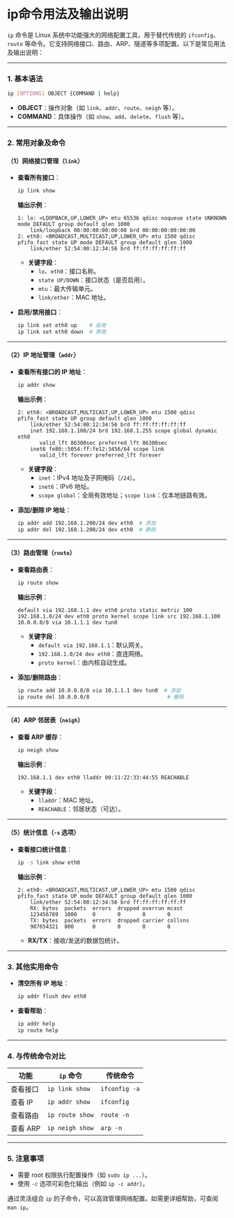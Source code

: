 # ip命令用法及输出说明

`ip` 命令是 Linux 系统中功能强大的网络配置工具，用于替代传统的 `ifconfig`、`route` 等命令。它支持网络接口、路由、ARP、隧道等多项配置。以下是常见用法及输出说明：

---

### **1. 基本语法**
```bash
ip [OPTIONS] OBJECT {COMMAND | help}
```
- **OBJECT**：操作对象（如 `link`、`addr`、`route`、`neigh` 等）。
- **COMMAND**：具体操作（如 `show`、`add`、`delete`、`flush` 等）。

---

### **2. 常用对象及命令**

#### **（1）网络接口管理（`link`）**
- **查看所有接口**：
  ```bash
  ip link show
  ```
  **输出示例**：
  ```
  1: lo: <LOOPBACK,UP,LOWER_UP> mtu 65536 qdisc noqueue state UNKNOWN mode DEFAULT group default qlen 1000
      link/loopback 00:00:00:00:00:00 brd 00:00:00:00:00:00
  2: eth0: <BROADCAST,MULTICAST,UP,LOWER_UP> mtu 1500 qdisc pfifo_fast state UP mode DEFAULT group default qlen 1000
      link/ether 52:54:00:12:34:56 brd ff:ff:ff:ff:ff:ff
  ```
  - **关键字段**：
    - `lo`、`eth0`：接口名称。
    - `state UP/DOWN`：接口状态（是否启用）。
    - `mtu`：最大传输单元。
    - `link/ether`：MAC 地址。

- **启用/禁用接口**：
  ```bash
  ip link set eth0 up    # 启用
  ip link set eth0 down  # 禁用
  ```

---

#### **（2）IP 地址管理（`addr`）**
- **查看所有接口的 IP 地址**：
  ```bash
  ip addr show
  ```
  **输出示例**：
  ```
  2: eth0: <BROADCAST,MULTICAST,UP,LOWER_UP> mtu 1500 qdisc pfifo_fast state UP group default qlen 1000
      link/ether 52:54:00:12:34:56 brd ff:ff:ff:ff:ff:ff
      inet 192.168.1.100/24 brd 192.168.1.255 scope global dynamic eth0
         valid_lft 86300sec preferred_lft 86300sec
      inet6 fe80::5054:ff:fe12:3456/64 scope link 
         valid_lft forever preferred_lft forever
  ```
  - **关键字段**：
    - `inet`：IPv4 地址及子网掩码（`/24`）。
    - `inet6`：IPv6 地址。
    - `scope global`：全局有效地址；`scope link`：仅本地链路有效。

- **添加/删除 IP 地址**：
  ```bash
  ip addr add 192.168.1.200/24 dev eth0  # 添加
  ip addr del 192.168.1.200/24 dev eth0  # 删除
  ```

---

#### **（3）路由管理（`route`）**
- **查看路由表**：
  ```bash
  ip route show
  ```
  **输出示例**：
  ```
  default via 192.168.1.1 dev eth0 proto static metric 100 
  192.168.1.0/24 dev eth0 proto kernel scope link src 192.168.1.100 
  10.0.0.0/8 via 10.1.1.1 dev tun0
  ```
  - **关键字段**：
    - `default via 192.168.1.1`：默认网关。
    - `192.168.1.0/24 dev eth0`：直连网络。
    - `proto kernel`：由内核自动生成。

- **添加/删除路由**：
  ```bash
  ip route add 10.0.0.0/8 via 10.1.1.1 dev tun0  # 添加
  ip route del 10.0.0.0/8                         # 删除
  ```

---

#### **（4）ARP 邻居表（`neigh`）**
- **查看 ARP 缓存**：
  ```bash
  ip neigh show
  ```
  **输出示例**：
  ```
  192.168.1.1 dev eth0 lladdr 00:11:22:33:44:55 REACHABLE
  ```
  - **关键字段**：
    - `lladdr`：MAC 地址。
    - `REACHABLE`：邻居状态（可达）。

---

#### **（5）统计信息（`-s` 选项）**
- **查看接口统计信息**：
  ```bash
  ip -s link show eth0
  ```
  **输出示例**：
  ```
  2: eth0: <BROADCAST,MULTICAST,UP,LOWER_UP> mtu 1500 qdisc pfifo_fast state UP mode DEFAULT group default qlen 1000
      link/ether 52:54:00:12:34:56 brd ff:ff:ff:ff:ff:ff
      RX: bytes  packets  errors  dropped overrun mcast   
      123456789  1000     0       0       0       0
      TX: bytes  packets  errors  dropped carrier collsns 
      987654321  800      0       0       0       0
  ```
  - **RX/TX**：接收/发送的数据包统计。

---

### **3. 其他实用命令**
- **清空所有 IP 地址**：
  ```bash
  ip addr flush dev eth0
  ```
- **查看帮助**：
  ```bash
  ip addr help
  ip route help
  ```

---

### **4. 与传统命令对比**
| 功能           | `ip` 命令                     | 传统命令          |
|----------------|-------------------------------|-------------------|
| 查看接口       | `ip link show`                | `ifconfig -a`     |
| 查看 IP        | `ip addr show`                | `ifconfig`        |
| 查看路由       | `ip route show`               | `route -n`        |
| 查看 ARP       | `ip neigh show`               | `arp -n`          |

---

### **5. 注意事项**
- 需要 root 权限执行配置操作（如 `sudo ip ...`）。
- 使用 `-c` 选项可彩色化输出（例如 `ip -c addr`）。

通过灵活组合 `ip` 的子命令，可以高效管理网络配置。如需更详细帮助，可查阅 `man ip`。

